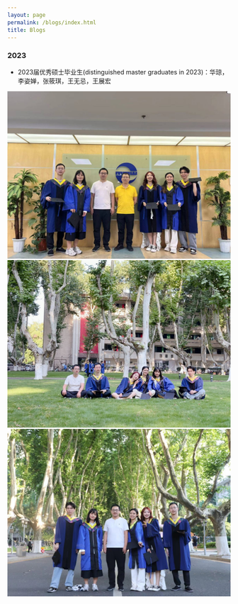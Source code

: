 ```yaml
---
layout: page
permalink: /blogs/index.html
title: Blogs
---
```


### 2023

- 2023届优秀硕士毕业生(distinguished master graduates in 2023)：华琼，李姿婵，张筱琪，王无忌，王展宏

<div class="one-second">
<img src="/images/2023Grad1.jpg">
<br>
<img src="/images/2023Grad2.jpg">
<br>
<img src="/images/2023Grad3.jpg">
</div>


